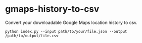 # gmaps-history-to-csv
Convert your downloadable Google Maps location history to csv.

```
python index.py --input path/to/your/file.json --output /path/to/output/file.csv
```
